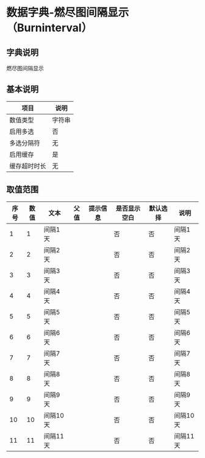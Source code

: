 # 数据字典-燃尽图间隔显示（Burninterval）
## 字典说明
燃尽图间隔显示

## 基本说明
| 项目 | 说明 |
| ---- | ---- |
| 数值类型 | 字符串 |
| 启用多选 | 否 |
| 多选分隔符 | 无 |
| 启用缓存 | 是 |
| 缓存超时时长 | 无 |

## 取值范围
| 序号 | 数值 | 文本 | 父值 | 提示信息 | 是否显示空白 | 默认选择 | 说明 |
| ---- | ---- | ---- | ---- | ---- | ---- | ---- | ---- |
| 1 | 1 | 间隔1天 |  |  | 否 | 否 | 间隔1天 |
| 2 | 2 | 间隔2天 |  |  | 否 | 否 | 间隔2天 |
| 3 | 3 | 间隔3天 |  |  | 否 | 否 | 间隔3天 |
| 4 | 4 | 间隔4天 |  |  | 否 | 否 | 间隔4天 |
| 5 | 5 | 间隔5天 |  |  | 否 | 否 | 间隔5天 |
| 6 | 6 | 间隔6天 |  |  | 否 | 否 | 间隔6天 |
| 7 | 7 | 间隔7天 |  |  | 否 | 否 | 间隔7天 |
| 8 | 8 | 间隔8天 |  |  | 否 | 否 | 间隔8天 |
| 9 | 9 | 间隔9天 |  |  | 否 | 否 | 间隔9天 |
| 10 | 10 | 间隔10天 |  |  | 否 | 否 | 间隔10天 |
| 11 | 11 | 间隔11天 |  |  | 否 | 否 | 间隔11天 |

